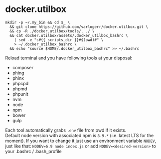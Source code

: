 # docker.utilbox
```
mkdir -p ~/.my_bin && cd $_ \
  && git clone https://github.com/varlogerr/docker.utilbox.git \
  && cp -R ./docker.utilbox/tools/. ./ \
  && cat docker.utilbox/assets/.docker_utilbox_bashrc \
    | sed -e "s#{{ scripts_dir }}#$(pwd)#" \
    > ~/.docker_utilbox_bashrc \
  && echo "source $HOME/.docker_utilbox_bashrc" >> ~/.bashrc
```
Reload terminal and you have following tools at your disposal:
* composer
* phing
* phinx
* phpcpd
* phpmd
* phpunit
* nvm
* node
* npm
* bower
* gulp

Each tool automatically grabs `.env` file from pwd if it exists.  
Default node version with associated npm is `8.9.*` (i.e. latest LTS for the moment). If you want to change it just use an environment variable `NODEV`, just like that: `NODEV=6.9 node index.js` or add `NODEV=<desired-version>` to your .bashrc / .bash_profile
